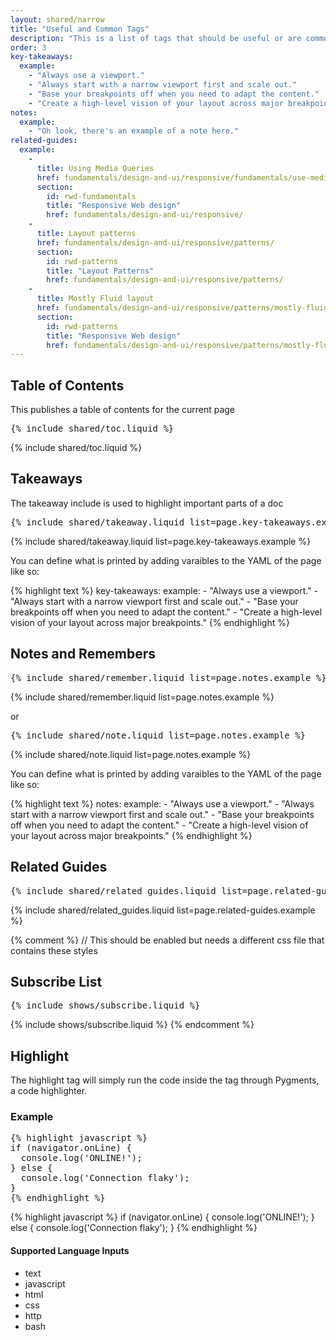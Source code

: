 ```yaml
---
layout: shared/narrow
title: "Useful and Common Tags"
description: "This is a list of tags that should be useful or are commonly used."
order: 3
key-takeaways:
  example:
    - "Always use a viewport."
    - "Always start with a narrow viewport first and scale out."
    - "Base your breakpoints off when you need to adapt the content."
    - "Create a high-level vision of your layout across major breakpoints."
notes:
  example:
    - "Oh look, there's an example of a note here."
related-guides:
  example:
    -
      title: Using Media Queries
      href: fundamentals/design-and-ui/responsive/fundamentals/use-media-queries
      section:
        id: rwd-fundamentals
        title: "Responsive Web design"
        href: fundamentals/design-and-ui/responsive/
    -
      title: Layout patterns
      href: fundamentals/design-and-ui/responsive/patterns/
      section:
        id: rwd-patterns
        title: "Layout Patterns"
        href: fundamentals/design-and-ui/responsive/patterns/
    -
      title: Mostly Fluid layout
      href: fundamentals/design-and-ui/responsive/patterns/mostly-fluid
      section:
        id: rwd-patterns
        title: "Responsive Web design"
        href: fundamentals/design-and-ui/responsive/patterns/mostly-fluid
---
```


## Table of Contents

This publishes a table of contents for the current page

<pre>&#123;% include shared/toc.liquid %&#125;</pre>

{% include shared/toc.liquid %}

## Takeaways

The takeaway include is used to highlight important parts of a doc

<pre>&#123;% include shared/takeaway.liquid list=page.key-takeaways.example %&#125;</pre>

{% include shared/takeaway.liquid list=page.key-takeaways.example %}

You can define what is printed by adding varaibles to the YAML of the page like so:

{% highlight text %}
key-takeaways:
  example:
    - "Always use a viewport."
    - "Always start with a narrow viewport first and scale out."
    - "Base your breakpoints off when you need to adapt the content."
    - "Create a high-level vision of your layout across major breakpoints."
{% endhighlight %}

## Notes and Remembers

<pre>&#123;% include shared/remember.liquid list=page.notes.example %&#125;</pre>

{% include shared/remember.liquid list=page.notes.example %}

or

<pre>&#123;% include shared/note.liquid list=page.notes.example %&#125;</pre>

{% include shared/note.liquid list=page.notes.example %}

You can define what is printed by adding varaibles to the YAML of the page like so:

{% highlight text %}
notes:
  example:
    - "Always use a viewport."
    - "Always start with a narrow viewport first and scale out."
    - "Base your breakpoints off when you need to adapt the content."
    - "Create a high-level vision of your layout across major breakpoints."
{% endhighlight %}


## Related Guides

<pre>&#123;% include shared/related_guides.liquid list=page.related-guides.example %&#125;</pre>

{% include shared/related_guides.liquid list=page.related-guides.example %}

{% comment %}
// This should be enabled but needs a different css file that contains these styles
## Subscribe List

<pre>&#123;% include shows/subscribe.liquid %&#125;</pre>

{% include shows/subscribe.liquid %}
{% endcomment %}

## Highlight

The highlight tag will simply run the code inside the tag through Pygments, a
code highlighter.

### Example

<pre>&#123;% highlight javascript %&#125;
if (navigator.onLine) {
  console.log('ONLINE!');
} else {
  console.log('Connection flaky');
}
&#123;% endhighlight %&#125;</pre>

{% highlight javascript %}
if (navigator.onLine) {
  console.log('ONLINE!');
} else {
  console.log('Connection flaky');
}
{% endhighlight %}

#### Supported Language Inputs

- text
- javascript
- html
- css
- http
- bash
